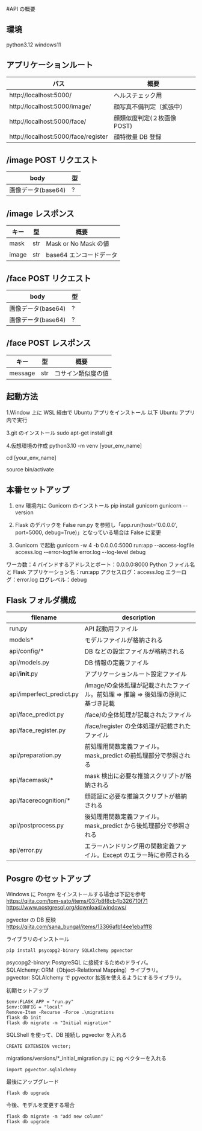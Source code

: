 #API の概要

## 環境

python3.12
windows11

## アプリケーションルート

| パス                                | 概要                        |
| ----------------------------------- | --------------------------- |
| http://localhost:5000/              | ヘルスチェック用            |
| http://localhost:5000/image/        | 顔写真不備判定（拡張中）    |
| http://localhost:5000/face/         | 顔類似度判定(２枚画像 POST) |
| http://localhost:5000/face/register | 顔特徴量 DB 登録            |

## /image POST リクエスト

| body               | 型  |
| ------------------ | --- |
| 画像データ(base64) | ?   |

## /image レスポンス

| キー  | 型  | 概要                    |
| ----- | --- | ----------------------- |
| mask  | str | Mask or No Mask の値    |
| image | str | base64 エンコードデータ |

## /face POST リクエスト

| body               | 型  |
| ------------------ | --- |
| 画像データ(base64) | ?   |
| 画像データ(base64) | ?   |

## /face POST レスポンス

| キー    | 型  | 概要               |
| ------- | --- | ------------------ |
| message | str | コサイン類似度の値 |

## 起動方法

1.Window 上に WSL 経由で Ubuntu アプリをインストール
以下 Ubuntu アプリ内で実行

3.git のインストール
sudo apt-get install git

4.仮想環境の作成
python3.10 -m venv [your_env_name]

cd [your_env_name]

source bin/activate

## 本番セットアップ

1. env 環境内に Gunicorn のインストール
   pip install gunicorn
   gunicorn --version

2. Flask のデバックを False
   run.py を参照し「app.run(host='0.0.0.0', port=5000, debug=True)」となっている場合は False に変更

3. Gunicorn で起動
   gunicorn -w 4 -b 0.0.0.0:5000 run:app --access-logfile access.log --error-logfile error.log --log-level debug

ワーカ数：4
バインドするアドレスとポート：0.0.0.0:8000
Python ファイル名と Flask アプリケーション名：run:app
アクセスログ：access.log
エラーログ：error.log
ログレベル：debug

## Flask フォルダ構成

| filename                 | description                                                                     |
| ------------------------ | ------------------------------------------------------------------------------- |
| run.py                   | API 起動用ファイル                                                              |
| models\*                 | モデルファイルが格納される                                                      |
| api/config/\*            | DB などの設定ファイルが格納される                                               |
| api/models.py            | DB 情報の定義ファイル                                                           |
| api/**init**.py          | アプリケーションルート設定ファイル                                              |
| api/imperfect_predict.py | /image/の全体処理が記載されたファイル。前処理 ⇒ 推論 ⇒ 後処理の原則に基づき記載 |
| api/face_predict.py      | /face/の全体処理が記載されたファイル                                            |
| api/face_register.py     | /face/register の全体処理が記載されたファイル                                   |
| api/preparation.py       | 前処理用関数定義ファイル。mask_predict の前処理部分で参照される                 |
| api/facemask/\*          | mask 検出に必要な推論スクリプトが格納される                                     |
| api/facerecognition/\*   | 顔認証に必要な推論スクリプトが格納される                                        |
| api/postprocess.py       | 後処理用関数定義ファイル。mask_predict から後処理部分で参照される               |
| api/error.py             | エラーハンドリング用の関数定義ファイル。Except のエラー時に参照される           |

## Posgre のセットアップ

Windows に Posgre をインストールする場合は下記を参考  
https://qiita.com/tom-sato/items/037b8f8cb4b326710f71  
https://www.postgresql.org/download/windows/

pgvector の DB 反映  
https://qiita.com/sana_bungal/items/13366afb14ee1ebafff8

ライブラリのインストール

```
pip install psycopg2-binary SQLAlchemy pgvector
```

psycopg2-binary: PostgreSQL に接続するためのドライバ。  
SQLAlchemy: ORM（Object-Relational Mapping）ライブラリ。  
pgvector: SQLAlchemy で pgvector 拡張を使えるようにするライブラリ。

初期セットアップ

```
$env:FLASK_APP = "run.py"
$env:CONFIG = "local"
Remove-Item -Recurse -Force .\migrations
flask db init
flask db migrate -m "Initial migration"
```

SQLShell を使って、DB 接続し pgvector を入れる

```
CREATE EXTENSION vector;
```

migrations/versions/\*\_initial_migration.py に pg ベクターを入れる

```
import pgvector.sqlalchemy
```

最後にアップグレード

```
flask db upgrade
```

今後、モデルを変更する場合

```
flask db migrate -m "add new column"
flask db upgrade
```

